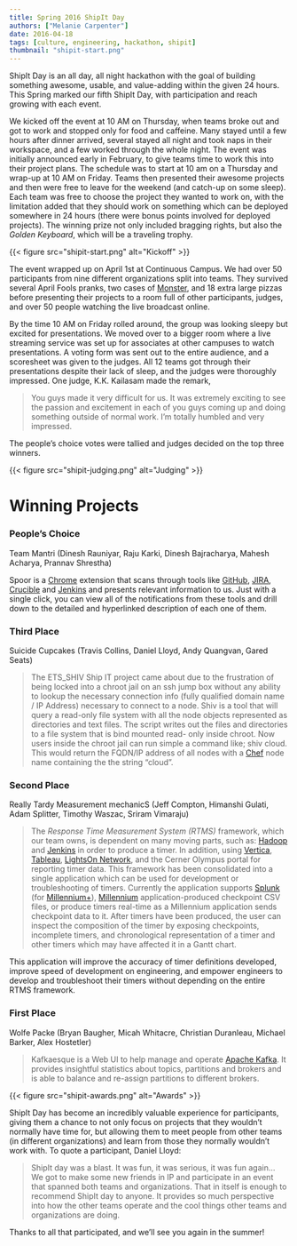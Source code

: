 ```yaml
---
title: Spring 2016 ShipIt Day
authors: ["Melanie Carpenter"]
date: 2016-04-18
tags: [culture, engineering, hackathon, shipit]
thumbnail: "shipit-start.png"
---
```


ShipIt Day is an all day, all night hackathon with the goal of building something awesome, usable, and value-adding
within the given 24 hours. This Spring marked our fifth ShipIt Day, with participation and reach growing with each
event.

We kicked off the event at 10 AM on Thursday, when teams broke out and got to work and stopped only for food and
caffeine. Many stayed until a few hours after dinner arrived, several stayed all night and took naps in their workspace,
and a few worked through the whole night. The event was initially announced early in February, to give teams time to
work this into their project plans. The schedule was to start at 10 am on a Thursday and wrap-up at 10 AM on Friday.
Teams then presented their awesome projects and then were free to leave for the weekend (and catch-up on some sleep).
Each team was free to choose the project they wanted to work on, with the limitation added that they should work on
something which can be deployed somewhere in 24 hours (there were bonus points involved for deployed projects).  The
winning prize not only included bragging rights, but also the _Golden Keyboard_, which will be a traveling trophy.

{{< figure src="shipit-start.png" alt="Kickoff" >}}

The event wrapped up on April 1st at Continuous Campus. We had over 50 participants from nine different organizations
split into teams. They survived several April Fools pranks, two cases of [Monster](https://www.monsterenergy.com/), and 18 extra large pizzas before
presenting their projects to a room full of other participants, judges, and over 50 people watching the live broadcast
online.

By the time 10 AM on Friday rolled around, the group was looking sleepy but excited for presentations. We moved over to
a bigger room where a live streaming service was set up for associates at other campuses to watch presentations. A
voting form was sent out to the entire audience, and a scoresheet was given to the judges. All 12 teams got through
their presentations despite their lack of sleep, and the judges were thoroughly impressed. One judge, K.K. Kailasam made
the remark,

> You guys made it very difficult for us. It was extremely exciting to see the passion and excitement in each of you guys coming up and doing something outside of normal work. I’m totally humbled and very impressed.

The people’s choice votes were tallied and judges decided on the top three winners.

{{< figure src="shipit-judging.png" alt="Judging" >}}

# Winning Projects

### People’s Choice
Team Mantri (Dinesh Rauniyar, Raju Karki, Dinesh Bajracharya, Mahesh Acharya, Prannav Shrestha)

Spoor is a [Chrome](https://www.google.com/chrome/) extension that scans through tools like [GitHub](https://github.com/), [JIRA](https://www.atlassian.com/software/jira), [Crucible](https://www.atlassian.com/software/crucible) and [Jenkins](https://jenkins.io/index.html) and presents relevant
information to us. Just with a single click, you can view all of the notifications from these tools and drill down to
the detailed and hyperlinked description of each one of them.

### Third Place
Suicide Cupcakes (Travis Collins, Daniel Lloyd, Andy Quangvan, Gared Seats)

> The ETS_SHIV Ship IT project came about due to the frustration of being locked into a chroot jail on an ssh jump box
without any ability to lookup the necessary connection info (fully qualified domain name / IP Address) necessary to
connect to a node. Shiv is a tool that will query a read-only file system with all the node objects represented as
directories and text files.  The script writes out the files and directories to a file system that is bind mounted read-
only inside chroot.  Now users inside the chroot jail can run simple a command like; shiv cloud.  This would return the
FQDN/IP address of all nodes with a [Chef](https://www.chef.io/) node name containing the the string “cloud”.

### Second Place
Really Tardy Measurement mechanicS (Jeff Compton, Himanshi Gulati, Adam Splitter, Timothy Waszac, Sriram
Vimaraju)

> The _Response Time Measurement System (RTMS)_ framework, which our team owns, is dependent on many moving parts, such as: [Hadoop](http://hadoop.apache.org/) and [Jenkins](https://jenkins.io/index.html)
in order to produce a timer. In addition, using [Vertica](https://www.vertica.com/), [Tableau](http://www.tableau.com/), [LightsOn Network](https://www.cerner.com/solutions/lights-on-network), and the Cerner Olympus portal for reporting
timer data.  This framework has been consolidated into a single application which can be used for development or
troubleshooting of timers.  Currently the application supports [Splunk](http://www.splunk.com/) (for [Millennium+](http://www.cerner.com/newsroom.aspx?id=17179872330)), [Millennium](http://www.cerner.com/solutions/hospitals_and_health_systems/) application-produced
checkpoint CSV files, or produce timers real-time as a Millennium application sends checkpoint data to it.  After timers
have been produced, the user can inspect the composition of the timer by exposing checkpoints, incomplete timers, and
chronological representation of a timer and other timers which may have affected it in a Gantt chart.

This application will improve the accuracy of timer definitions developed, improve speed of development on engineering,
and empower engineers to develop and troubleshoot their timers without depending on the entire RTMS framework.

### First Place
Wolfe Packe (Bryan Baugher, Micah Whitacre, Christian Duranleau, Michael Barker, Alex Hostetler)

> Kafkaesque is a Web UI to help manage and operate [Apache Kafka](http://kafka.apache.org/). It provides insightful statistics about topics,
partitions and brokers and is able to balance and re-assign partitions to different brokers.

{{< figure src="shipit-awards.png" alt="Awards" >}}

ShipIt Day has become an incredibly valuable experience for participants, giving them a chance to not only focus on
projects that they wouldn’t normally have time for, but allowing them to meet people from other teams (in different
organizations) and learn from those they normally wouldn’t work with. To quote a participant, Daniel Lloyd:

> ShipIt day was a blast.  It was fun, it was serious, it was fun again… We got to make some new friends in IP and
participate in an event that spanned both teams and organizations.  That in itself is enough to recommend ShipIt day to
anyone.  It provides so much perspective into how the other teams operate and the cool things other teams and
organizations are doing.

Thanks to all that participated, and we’ll see you again in the summer!
